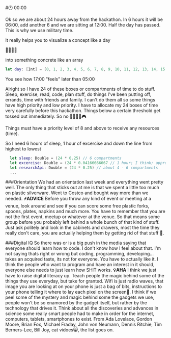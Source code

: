 #:clock12: 00:00

Ok so we are about 24 hours away from the hackathon. In 6 hours it will be 06:00, add another 6 and we are sitting at 12:00. Half the day has passed. This is why we use military time. 

It really helps you to visualize a concept like a day

:sunrise::sunrise_over_mountains::city_sunset::stars: 


into something concrete like an array

```swift
let day: [Int] = [0, 1, 2, 3, 4, 5, 6, 7, 8, 9, 10, 11, 12, 13, 14, 15, 16, 17, 18, 19, 20, 21, 22, 23]
```

You see how 17:00 "feels" later than 05:00

Alright so I have 24 of these boxes or compartments of time to do stuff. Sleep, exercise, read, code, plan stuff, do things I've been putting off, errands, time with friends and family. I can't do them all so some things have high priority and low priority. I have to allocate my 24 boxes of time very carefully before this hackathon. Things below a certain threshold get tossed out immediately. So no :no_good::see_no_evil::beers::tada::video_game:


Things must have a priority level of 8 and above to receive any resources (time).

So I need 6 hours of sleep, 1 hour of excercise and down the line from highest to lowest

```swift
  let sleep: Double = (24 * 0.25) // 6 compartments
  let excercise: Double = (24 * 0.04166666667 // 1 hour; I think; approximate)
  let researchApi: Double = (24 * 0.25) // about 4 - 6 compartments
  ...
```

###Orientation
We had an orientation last week and everything went pretty well. The only thing that sticks out at me is that we spent a little too much on plastic silverware. Went to Costco and bought way more than we needed. **:zap:ADVICE** Before you throw any kind of event or meeting at a venue, look around and see if you can score some free plastic forks, spoons, plates, napkins and much more. You have to remember that you are not the first event, meetup or whatever at the venue. So that means some group before you probably left behind a whole bunch of that kind of stuff. Just ask politely and look in the cabinets and drawers, most the time they really don't care, you are actually helping them by getting rid of that stuff :clap:.


###Digital IQ
So there was or is a big push in the media saying that everyone should learn how to code. I don't know how I feel about that. I'm not saying thats right or wrong but coding, programming, developing... takes an acquired taste, its not for everyone. You have to actually like it. I think the people who want to program and have an interest in it should, everyone else needs to just learn how SHIT works. **:bulb:AHA**  I think we just have to raise digital literacy up. Teach people the magic behind some of the things they use everyday, but take for granted. Wifi is just radio waves, that image you are looking at on your phone is just a bag of bits, instructions to your phone telling it where to lay each pixel on the screen:iphone:. I think if we peel some of the mystery and magic behind some the gadgets we use, people won't be so enamored by the gadget itself, but rather by the technology that drives it. Think about all the discoveries and advances in science some really smart people had to make in order for the internet, computers, tablets, smartphones to exist. From Ada Lovelace, Gordon Moore, Brian Fox, Michael Fraday, John von Neumann, Dennis Ritchie, Tim Berners-Lee, Bill Joy, cat vidoes:smile_cat:, the list goes on.    
